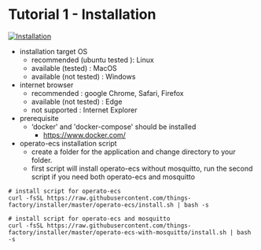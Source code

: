 # Tutorial 1 - Installation

[![Installation](https://img.youtube.com/vi/AM6LZ_NcNYM/mqdefault.jpg)](https://youtu.be/AM6LZ_NcNYM)

- installation target OS
  - recommended (ubuntu tested ): Linux
  - available (tested) : MacOS
  - available (not tested) : Windows
- internet browser
  - recommended : google Chrome, Safari, Firefox
  - available (not tested) : Edge
  - not supported : Internet Explorer
- prerequisite
  - ‘docker' and 'docker-compose' should be installed
    - https://www.docker.com/
- operato-ecs installation script
  - create a folder for the application and change directory to your folder.
  - first script will install operato-ecs without mosquitto, run the second script if you need both operato-ecs and mosquitto

```
# install script for operato-ecs
curl -fsSL https://raw.githubusercontent.com/things-factory/installer/master/operato-ecs/install.sh | bash -s
```

```
# install script for operato-ecs and mosquitto
curl -fsSL https://raw.githubusercontent.com/things-factory/installer/master/operato-ecs-with-mosquitto/install.sh | bash -s
```
